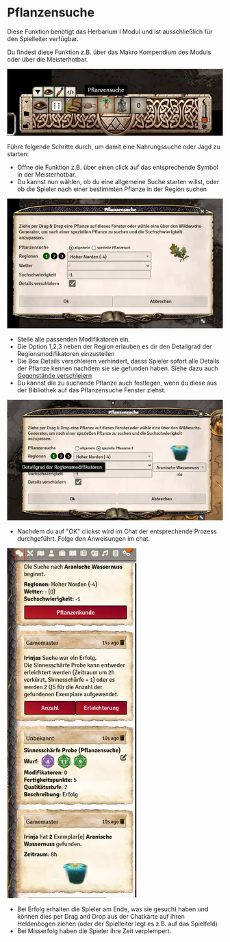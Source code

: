# Pflanzensuche

Diese Funktion benötigt das Herbarium I Modul und ist ausschließlich für den Spielleiter verfügbar.

Du findest diese Funktion z.B. über das Makro Kompendium des Moduls oder über die Meisterhotbar.

![Nahrungssuche](de/images/pflanzensuche-1.webp)

Führe folgende Schritte durch, um damit eine Nahrungssuche oder Jagd zu starten:

* Öffne die Funktion z.B. über einen click auf das entsprechende Symbol in der Meisterhotbar.
* Du kannst nun wählen, ob du eine allgemeine Suche starten willst, oder ob die Spieler nach einer bestimmten Pflanze in der Region suchen

![Nahrungssuche](de/images/pflanzensuche-2.webp)

* Stelle alle passenden Modifikatoren ein.
* Die Option 1,2,3 neben der Region erlauben es dir den Detailgrad der Regionsmodifikatoren einzustellen
* Die Box Details verschleiern verhindert, dasss Spieler sofort alle Details der Pflanze kennen nachdem sie sie gefunden haben. Siehe dazu auch [Gegenstände verschleiern](de-gegenstaende-verschleiern)
* Du kannst die zu suchende Pflanze auch festlegen, wenn du diese aus der Bibliothek auf das Pflanzensuche Fenster ziehst.

![Nahrungssuche](de/images/pflanzensuche-3.webp)

* Nachdem du auf "OK" clickst wird im Chat der entsprechende Prozess durchgeführt. Folge den Anweisungen im chat.

![Nahrungssuche](de/images/pflanzensuche-4.webp)

* Bei Erfolg erhalten die Spieler am Ende, was sie gesucht haben und können dies per Drag and Drop aus der Chatkarte auf ihren Heldenbogen ziehen (oder der Spielleiter legt es z.B. auf das Spielfeld)
* Bei Misserfolg haben die Spieler ihre Zeit verplempert.